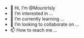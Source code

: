 - 👋 Hi, I’m @MounirIsly
- 👀 I’m interested in ...
- 🌱 I’m currently learning ...
- 💞️ I’m looking to collaborate on ...
- 📫 How to reach me ...

<!---
MounirIsly/MounirIsly is a ✨ special ✨ repository because its `README.md` (this file) appears on your GitHub profile.
You can click the Preview link to take a look at your changes.
--->
